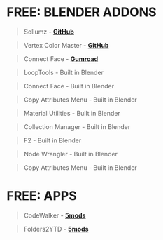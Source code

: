 # FREE: BLENDER ADDONS

> Sollumz - **[GitHub](https://github.com/Sollumz/Sollumz)**

> Vertex Color Master - **[GitHub](https://github.com/andyp123/blender_vertex_color_master)**

> Connect Face - **[Gumroad](https://kushiro.gumroad.com/l/connect_face)**

> LoopTools - Built in Blender

> Connect Face - Built in Blender

> Copy Attributes Menu - Built in Blender

> Material Utilities - Built in Blender

> Collection Manager - Built in Blender

> F2 - Built in Blender

> Node Wrangler - Built in Blender

> Copy Attributes Menu - Built in Blender

# FREE: APPS
> CodeWalker - **[5mods](https://pl.gta5-mods.com/tools/codewalker-gtav-interactive-3d-map)**

> Folders2YTD - **[5mods](https://pl.gta5-mods.com/tools/folders2ytd)**

